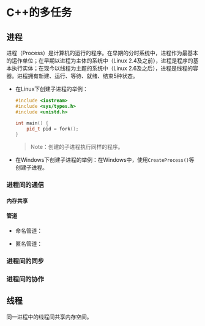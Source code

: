 # C++的多任务

## 进程

进程（Process）是计算机的运行的程序。在早期的分时系统中，进程作为最基本的运作单位；在早期以进程为主体的系统中（Linux 2.4及之前），进程是程序的基本执行实体；在现今以线程为主题的系统中（Linux 2.6及之后），进程是线程的容器。进程拥有新建、运行、等待、就绪、结束5种状态。

* 在Linux下创建子进程的举例：

  ```c++
  #include <iostream>
  #include <sys/types.h>
  #include <unistd.h>

  int main() {
      pid_t pid = fork();
  }
  ```

  > Note：创建的子进程执行同样的程序。

* 在Windows下创建子进程的举例：在Windows中，使用`CreateProcess()`等创建子进程。

### 进程间的通信

#### 内存共享

#### 管道

* 命名管道：

* 匿名管道：

### 进程间的同步

### 进程间的协作

## 线程

同一进程中的线程间共享内存空间。
